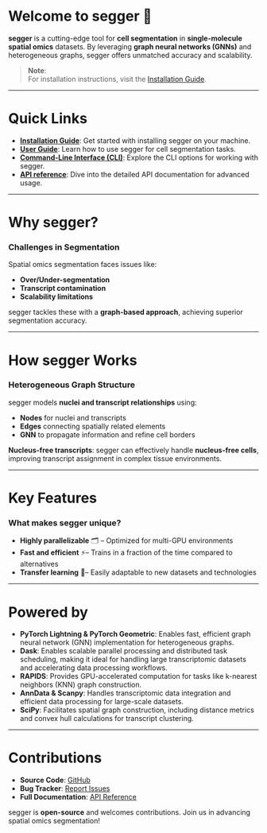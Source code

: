 # Welcome to segger 🥚

**segger** is a cutting-edge tool for **cell segmentation** in **single-molecule spatial omics** datasets. By leveraging **graph neural networks (GNNs)** and heterogeneous graphs, segger offers unmatched accuracy and scalability.

> **Note**:  
> For installation instructions, visit the [Installation Guide](installation.md).

---

# Quick Links

- **[Installation Guide](installation.md)**: Get started with installing segger on your machine.
- **[User Guide](user_guide/index.md)**: Learn how to use segger for cell segmentation tasks.
- **[Command-Line Interface (CLI)](cli.md)**: Explore the CLI options for working with segger.
- **[API reference](api/index.md)**: Dive into the detailed API documentation for advanced usage.

---

# Why segger?

### **Challenges in Segmentation**

Spatial omics segmentation faces issues like:

- **Over/Under-segmentation**
- **Transcript contamination**
- **Scalability limitations**

segger tackles these with a **graph-based approach**, achieving superior segmentation accuracy.

---

# How segger Works

### **Heterogeneous Graph Structure**

segger models **nuclei and transcript relationships** using:

- **Nodes** for nuclei and transcripts
- **Edges** connecting spatially related elements
- **GNN** to propagate information and refine cell borders

**Nucleus-free transcripts**: segger can effectively handle **nucleus-free cells**, improving transcript assignment in complex tissue environments.

---

# Key Features

### **What makes segger unique?**

- **Highly parallelizable** 🗂️ – Optimized for multi-GPU environments
- **Fast and efficient** ⚡– Trains in a fraction of the time compared to alternatives
- **Transfer learning** 🔄– Easily adaptable to new datasets and technologies

---

# Powered by

- **PyTorch Lightning & PyTorch Geometric**: Enables fast, efficient graph neural network (GNN) implementation for heterogeneous graphs.
- **Dask**: Enables scalable parallel processing and distributed task scheduling, making it ideal for handling large transcriptomic datasets and accelerating data processing workflows.
- **RAPIDS**: Provides GPU-accelerated computation for tasks like k-nearest neighbors (KNN) graph construction.
- **AnnData & Scanpy**: Handles transcriptomic data integration and efficient data processing for large-scale datasets.
- **SciPy**: Facilitates spatial graph construction, including distance metrics and convex hull calculations for transcript clustering.

---

# Contributions

- **Source Code**: [GitHub](https://github.com/EliHei2/segger_dev)
- **Bug Tracker**: [Report Issues](https://github.com/EliHei2/segger_dev/issues)
- **Full Documentation**: [API Reference](api/index.md)

segger is **open-source** and welcomes contributions. Join us in advancing spatial omics segmentation!
